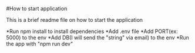 #How to start application

This is a brief readme file on how to start the application

*Run npm install to install dependencies
*Add .env file
*Add PORT(ex: 5000) to the env
*Add DB(I will send the "string" via email) to the env
\*Run the app with "npm run dev"
